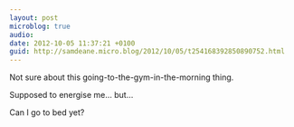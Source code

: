 ```yaml
---
layout: post
microblog: true
audio: 
date: 2012-10-05 11:37:21 +0100
guid: http://samdeane.micro.blog/2012/10/05/t254168392850890752.html
---
```

Not sure about this going-to-the-gym-in-the-morning thing.

Supposed to energise me… but…

Can I go to bed yet?
